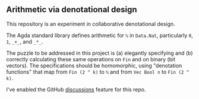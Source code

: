 ## Arithmetic via denotational design

This repository is an experiment in collaborative denotational design.

The Agda standard library defines arithmetic for `ℕ` in `Data.Nat`, particularly `0`, `1`, `_+_`, and `_*_`.

The puzzle to be addressed in this project is (a) elegantly specifying and (b) correctly calculating these same operations on `Fin` and on binary (bit vectors).
The specifications should be homomorphic, using "denotation functions" that map from `Fin (2 ^ k)` to `ℕ` and from `Vec Bool n` to `Fin (2 ^ k)`.

I've enabled the GitHub [discussions](https://github.com/conal/denotational-arithmetic/discussions) feature for this repo.
